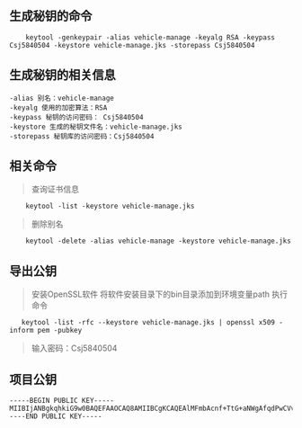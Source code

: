 ## 生成秘钥的命令
```shell script
    keytool -genkeypair -alias vehicle-manage -keyalg RSA -keypass Csj5840504 -keystore vehicle-manage.jks -storepass Csj5840504
```
## 生成秘钥的相关信息
```text
-alias 别名：vehicle-manage
-keyalg 使用的加密算法：RSA
-keypass 秘钥的访问密码： Csj5840504
-keystore 生成的秘钥文件名：vehicle-manage.jks
-storepass 秘钥库的访问密码：Csj5840504 
```

## 相关命令
> 查询证书信息
```shell script
    keytool -list -keystore vehicle-manage.jks
```
> 删除别名
```shell script
    keytool -delete -alias vehicle-manage -keystore vehicle-manage.jks
```
## 导出公钥
> 安装OpenSSL软件
>将软件安装目录下的bin目录添加到环境变量path
>执行命令
 ```shell script
    keytool -list -rfc --keystore vehicle-manage.jks | openssl x509 -inform pem -pubkey
```
> 输入密码：Csj5840504

## 项目公钥
```text
-----BEGIN PUBLIC KEY-----MIIBIjANBgkqhkiG9w0BAQEFAAOCAQ8AMIIBCgKCAQEAlMFmbAcnf+TtG+aNWgAfqdPwCVvYOthd60DqahsHbQuILlMAqQ6o0TJGBbNW8sVLuTgDGtkiqZ2FtGxu0dJKUQ/IAyQTsXduZw8UXX0hDLfH8DIFrK9G0zJTmlUaTY2/T5mEemvyDqGxdhgqImfgPpxWtLpCSQuX9GCN4N1urtBYRy11z0L99tlEirNzDJDuzX2mFtL2y3WyicobprYyDV/EI8Ca9+Hnq3nF76JdkkE3/I+/afQX59gvZqB4uZ+CCJNEJM3TN3j5uRTBmDEV9OH7dtmyeyXt8pmfBikOg+I+T7zmhH+/E/tqH5+FUDNLXvGzTSM5J1hbgKCFVlG4RwIDAQAB-----END PUBLIC KEY-----
```